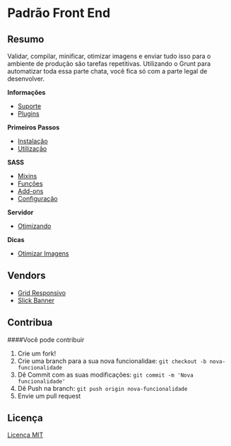 # Padrão Front End


## Resumo

Validar, compilar, minificar, otimizar imagens e enviar tudo isso para o ambiente de produção são tarefas repetitivas. Utilizando o Grunt para automatizar toda essa parte chata, você fica só com a parte legal de desenvolver.


**Informações**

- [Suporte](/docs/informacoes/browser-suporte.md)
- [Plugins](/docs/informacoes/plugins-utilizados.md)


**Primeiros Passos**

- [Instalação](/docs/primeiros-passos/instalacao.md)
- [Utilização](/docs/primeiros-passos/utilizacao.md)


**SASS**

- [Mixins](/docs/sass/mixins.md)
- [Funções](/docs/sass/funcoes.md)
- [Add-ons](/docs/sass/addons.md)
- [Configuração](/docs/sass/configuracao.md)


**Servidor**

- [Otimizando](/docs/servidor/otimizando.md)


**Dicas**

- [Otimizar Imagens](/docs/dicas/otimizar-imagens.md)


## Vendors

- [Grid Responsivo](/docs/vendors/grid-responsivo.md)
- [Slick Banner](/docs/vendors/slick.md)



## Contribua

####Você pode contribuir

1. Crie um fork!
2. Crie uma branch para a sua nova funcionalidae: `git checkout -b nova-funcionalidade`
3. Dê Commit com as suas modificações: `git commit -m 'Nova funcionalidade'`
4. Dê Push na branch: `git push origin nova-funcionalidade`
5. Envie um pull request


## Licença

[Licença MIT](https://github.com/brunogallo/padrao-front-end/blob/master/LICENSE)
